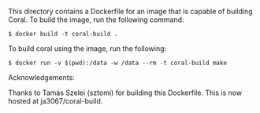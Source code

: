 This directory contains a Dockerfile for an image that is capable of building
Coral. To build the image, run the following command:

```
$ docker build -t coral-build .
```

To build coral using the image, run the following:

```
$ docker run -v $(pwd):/data -w /data --rm -t coral-build make
```

Acknowledgements:

Thanks to Tamás Szelei (sztomi) for building this Dockerfile. This is now hosted at
ja3067/coral-build.

